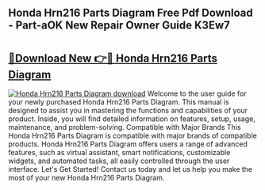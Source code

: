 ## Honda Hrn216 Parts Diagram Free Pdf Download - Part-aOK New Repair Owner Guide K3Ew7

# <h2><a href="http://dfuigh.blite.top/?on=Honda+Hrn216+Parts+Diagram">🔗Download New 👉🔴 Honda Hrn216 Parts Diagram</a></h2>

[![Honda Hrn216 Parts Diagram download](https://i.imgur.com/lujVjoI.png)](http://dfuigh.blite.top/?on=Honda+Hrn216+Parts+Diagram)
Welcome to the user guide for your newly purchased Honda Hrn216 Parts Diagram. This manual is designed to assist you in mastering the functions and capabilities of your product. Inside, you will find detailed information on features, setup, usage, maintenance, and problem-solving. Compatible with Major Brands This Honda Hrn216 Parts Diagram is compatible with major brands of compatible products. Honda Hrn216 Parts Diagram offers users a range of advanced features, such as virtual assistant, smart notifications, customizable widgets, and automated tasks, all easily controlled through the user interface. Let's Get Started! Contact us today and let us help you make the most of your new Honda Hrn216 Parts Diagram.
